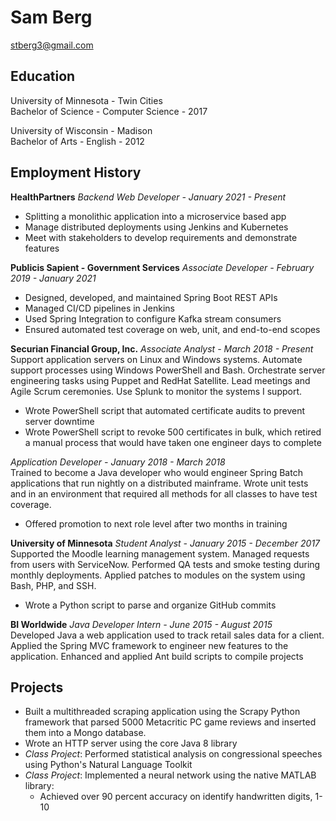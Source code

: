 # **Sam Berg**
stberg3@gmail.com


## Education
University of Minnesota - Twin Cities<br>
Bachelor of Science - Computer Science - 2017<br>

University of Wisconsin - Madison<br>
Bachelor of Arts - English - 2012<br>


## Employment History


**HealthPartners**
*Backend Web Developer - January 2021 - Present*
- Splitting a monolithic application into a microservice based app
- Manage distributed deployments using Jenkins and Kubernetes
- Meet with stakeholders to develop requirements and demonstrate features

**Publicis Sapient - Government Services**
*Associate Developer - February 2019 - January 2021*
<br>
- Designed, developed, and maintained Spring Boot REST APIs
- Managed CI/CD pipelines in Jenkins
- Used Spring Integration to configure Kafka stream consumers
- Ensured automated test coverage on web, unit, and end-to-end scopes

**Securian Financial Group, Inc.**
*Associate Analyst - March 2018 - Present*
<br>
Support application servers on Linux and Windows systems. Automate support
processes using Windows PowerShell and Bash. Orchestrate server engineering
tasks using Puppet and RedHat Satellite. Lead meetings and Agile Scrum
ceremonies. Use Splunk to monitor the systems I support.
- Wrote PowerShell script that automated certificate audits to prevent server
	downtime
- Wrote PowerShell script to revoke 500 certificates in bulk, which retired a manual
	process that would have taken one engineer days to complete

*Application Developer - January 2018 - March 2018*
<br>
Trained to become a Java developer who would engineer Spring Batch applications
that run nightly on a distributed mainframe. Wrote unit tests and in an
environment that required all methods for all classes to have test coverage.
- Offered promotion to next role level after two months in  training

**University of Minnesota**
*Student Analyst - January 2015 - December 2017*
<br>
Supported the Moodle learning management system. Managed requests from users
with ServiceNow. Performed QA tests and smoke testing during monthly
deployments. Applied patches to modules on the system using Bash, PHP, and SSH.   
- Wrote a Python script to parse and organize GitHub commits

**BI Worldwide**
*Java Developer Intern - June 2015 - August 2015*
<br>
Developed Java a web application used to track retail sales data for a client.
Applied the Spring MVC framework to engineer new features to the application.
Enhanced and applied Ant build scripts to compile projects

## Projects
- Built a multithreaded scraping application using the Scrapy Python framework
	that parsed 5000 Metacritic PC game reviews and inserted them into a Mongo
	database.
- Wrote an HTTP server using the core Java 8 library
- *Class Project*: Performed statistical analysis on congressional speeches using
	Python's Natural Language Toolkit
- *Class Project*: Implemented a neural network using the native MATLAB library:
	- Achieved over 90 percent accuracy on identify handwritten digits, 1-10
